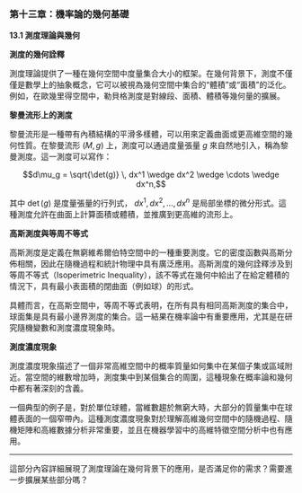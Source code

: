 ### 第十三章：機率論的幾何基礎

**13.1 測度理論與幾何**

**測度的幾何詮釋**

測度理論提供了一種在幾何空間中度量集合大小的框架。在幾何背景下，測度不僅僅是數學上的抽象概念，它可以被視為幾何空間中集合的“體積”或“面積”的泛化。例如，在歐幾里得空間中，勒貝格測度是對線段、面積、體積等幾何量的擴展。

**黎曼流形上的測度**

黎曼流形是一種帶有內積結構的平滑多樣體，可以用來定義曲面或更高維空間的幾何性質。在黎曼流形  $`(M, g)`$  上，測度可以通過度量張量  $`g`$  來自然地引入，稱為黎曼測度。這一測度可以寫作：

```math
d\mu_g = \sqrt{\det(g)} \, dx^1 \wedge dx^2 \wedge \cdots \wedge dx^n,
```

其中  $`\det(g)`$  是度量張量的行列式， $`dx^1, dx^2, \ldots, dx^n`$  是局部坐標的微分形式。這種測度允許在曲面上計算面積或體積，並推廣到更高維的流形上。

**高斯測度與等周不等式**

高斯測度是定義在無窮維希爾伯特空間中的一種重要測度。它的密度函數與高斯分佈相關，因此在隨機過程和統計物理中具有廣泛應用。高斯測度的幾何詮釋涉及到等周不等式（Isoperimetric Inequality），該不等式在幾何中給出了在給定體積的情況下，具有最小表面積的閉曲面（例如球）的形式。

具體而言，在高斯空間中，等周不等式表明，在所有具有相同高斯測度的集合中，球面集是具有最小邊界測度的集合。這一結果在機率論中有重要應用，尤其是在研究隨機變數和測度濃度現象時。

**測度濃度現象**

測度濃度現象描述了一個非常高維空間中的概率質量如何集中在某個子集或區域附近。當空間的維數增加時，測度集中到某個集合的周圍，這種現象在概率論和幾何中都有著深刻的含義。

一個典型的例子是，對於單位球體，當維數趨於無窮大時，大部分的質量集中在球體表面的一個窄帶內。這種測度濃度現象對於理解高維幾何空間中的隨機過程、隨機矩陣和高維數據分析非常重要，並且在機器學習中的高維特徵空間分析中也有應用。

---

這部分內容詳細展現了測度理論在幾何背景下的應用，是否滿足你的需求？需要進一步擴展某些部分嗎？